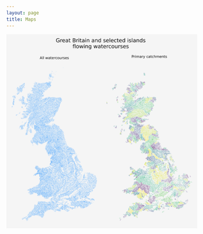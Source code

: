 ```yaml
---
layout: page
title: Maps
---
```


![a oretty map th blue sky](/images/maps/maps-uk_catchments-1400x1420.png)